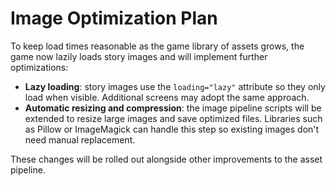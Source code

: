 # Image Optimization Plan

To keep load times reasonable as the game library of assets grows, the game now lazily loads story images and will implement further optimizations:

- **Lazy loading**: story images use the `loading="lazy"` attribute so they only load when visible. Additional screens may adopt the same approach.
- **Automatic resizing and compression**: the image pipeline scripts will be extended to resize large images and save optimized files. Libraries such as Pillow or ImageMagick can handle this step so existing images don't need manual replacement.

These changes will be rolled out alongside other improvements to the asset pipeline.
